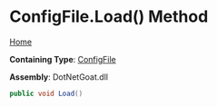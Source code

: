 # ConfigFile\.Load\(\) Method

[Home](../../../../../../README.md)

**Containing Type**: [ConfigFile](../README.md)

**Assembly**: DotNetGoat\.dll

```csharp
public void Load()
```

